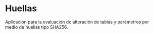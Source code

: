 # Huellas
Aplicación para la evaluación de alteración de tablas y parámetros por medio de huellas tipo SHA256.
